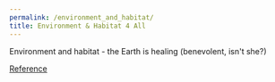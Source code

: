 ```yaml
---
permalink: /environment_and_habitat/
title: Environment & Habitat 4 All
---
```


 Environment and habitat - the Earth is healing (benevolent, isn't she?)


[Reference]

[Reference]: https://www.linkedin.com/pulse/lockdowns-cognitive-economy-choudhary-mba-engineer-psychologist/?fbclid=IwAR3eI9SViIMXZeGyT03qkfgROg3Hn7Fcsx4-y0-YKihAF97_YStDrnMks44

